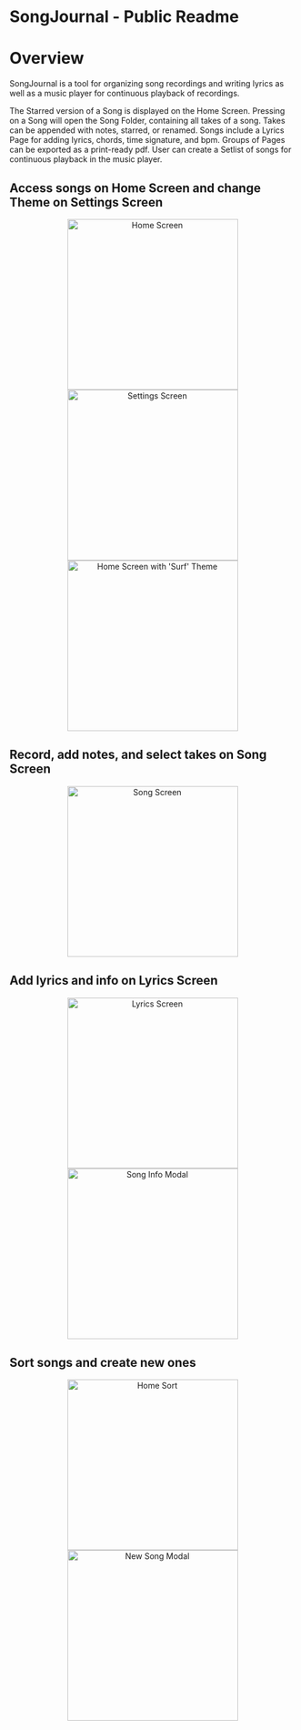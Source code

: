 # SongJournal - Public Readme

# Overview

SongJournal is a tool for organizing song recordings and writing lyrics as well as a music player for continuous playback of recordings.

The Starred version of a Song is displayed on the Home Screen. Pressing on a Song will open the Song Folder, containing all takes of a song. Takes can be appended with notes, starred, or renamed. Songs include a Lyrics Page for adding lyrics, chords, time signature, and bpm. Groups of Pages can be exported as a print-ready pdf. User can create a Setlist of songs for continuous playback in the music player.

## Access songs on Home Screen and change Theme on Settings Screen

<p align="center">
<img src="assets/HomeScreen.jpg" alt="Home Screen" width="300" />
<img src="assets/SettingsSurf.jpg" alt="Settings Screen" width="300" />
<img src="assets/HomeScreenSurf.jpg" alt="Home Screen with 'Surf' Theme" width="300" />
</p>

## Record, add notes, and select takes on Song Screen

<p align="center">
<img src="assets/SongScreen.jpg" alt="Song Screen" width="300" />
</p>

## Add lyrics and info on Lyrics Screen

<p align="center">
<img src="assets/LyricsScreen.jpg" alt="Lyrics Screen" width="300" />
<img src="assets/SongInfoModal.jpg" alt="Song Info Modal" width="300" />
</p>

## Sort songs and create new ones

<p align="center">
<img src="assets/HomeSort.jpg" alt="Home Sort" width="300" />
<img src="assets/NewSongModal.jpg" alt="New Song Modal" width="300" />
</p>
